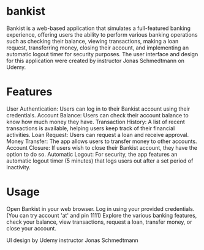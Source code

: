 # bankist
Bankist is a web-based application that simulates a full-featured banking experience, offering users the ability to perform various banking operations such as checking their balance, viewing transactions, making a loan request, transferring money, closing their account, and implementing an automatic logout timer for security purposes. The user interface and design for this application were created by instructor Jonas Schmedtmann on Udemy.

# Features
User Authentication: Users can log in to their Bankist account using their credentials.
Account Balance: Users can check their account balance to know how much money they have.
Transaction History: A list of recent transactions is available, helping users keep track of their financial activities.
Loan Request: Users can request a loan and receive approval.
Money Transfer: The app allows users to transfer money to other accounts.
Account Closure: If users wish to close their Bankist account, they have the option to do so.
Automatic Logout: For security, the app features an automatic logout timer (5 minutes) that logs users out after a set period of inactivity.

# Usage
Open Bankist in your web browser.
Log in using your provided credentials. (You can try account 'at' and pin 1111)
Explore the various banking features, check your balance, view transactions, request a loan, transfer money, or close your account.

UI design by Udemy instructor Jonas Schmedtmann
